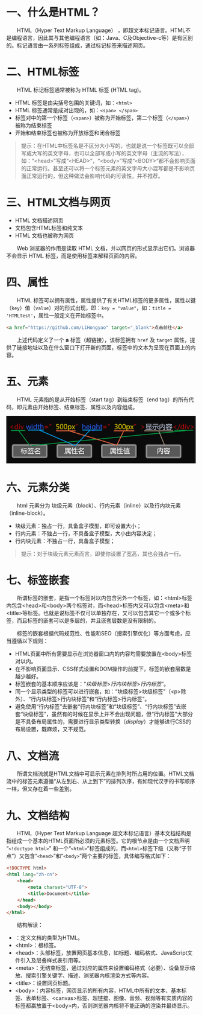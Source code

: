 # 一、什么是HTML？

  HTML（Hyper Text Markup Language） ，即超文本标记语言。HTML不是编程语言，因此其与其他编程语言（如：Java、C及Objective-c等）是有区别的。标记语言由一系列标签组成，通过标记标签来描述网页。

# 二、HTML标签

  HTML 标记标签通常被称为 HTML 标签 (HTML tag)。

- HTML 标签是由尖括号包围的关键词，如：`<html>`
- HTML 标签通常是成对出现的，如：`<span> </span>`
- 标签对中的第一个标签（`<span>`）被称为开始标签，第二个标签（`</span>`）被称为结束标签
- 开始和结束标签也被称为开放标签和闭合标签

> 提示：在HTML中标签名是不区分大小写的，也就是说一个标签既可以全部写成大写的英文字母，也可以全部写成小写的英文字母（主流的写法），如：“\<head>”写成“\<HEAD>”，“\<body>”写成“\<BODY>”都不会影响页面的正常运行。甚至还可以将一个标签元素的英文字母大小混写都是不影响页面正常运行的，但这种做法会影响代码的可读性，并不推荐。

# 三、HTML文档与网页

- HTML 文档描述网页
- 文档包含HTML标签和纯文本
- HTML 文档也被称为网页

  Web 浏览器的作用是读取 HTML 文档，并以网页的形式显示出它们。浏览器不会显示 HTML 标签，而是使用标签来解释页面的内容。

# 四、属性

  HTML 标签可以拥有属性，属性提供了有关HTML标签的更多属性，属性以键（`key`）值（`value`）对的形式出现，即：`key = "value"`，如：`title = 'HTMLTest'`，属性一般定义在开始标签中。

```html
<a href="https://github.com/LiHongyao" target="_blank">点击前往</a>
```

  上述代码定义了一个 **a** 标签（超链接），该标签拥有 `href` 及 `target` 属性，提供了链接地址以及在什么窗口下打开新的页面，标签中的文本为呈现在页面上的内容。

# 五、元素

  HTML 元素指的是从开始标签（start tag）到结束标签（end tag）的所有代码，即元素由开始标签、结束标签、属性以及内容组成。

![元素](IMGS/element.jpg)



# 六、元素分类

  html 元素分为 块级元素（block）、行内元素（inline）以及行内块元素（inline-block）。

- 块级元素：独占一行，具备盒子模型，即可设置大小；
- 行内元素：不独占一行，不具备盒子模型，大小由内容决定；
- 行内块元素：不独占一行，具备盒子模型；

> 提示：对于块级元素元素而言，即使你设置了宽高，其也会独占一行。

# 七、标签嵌套

  所谓标签的嵌套，是指一个标签对以内包含另外一个标签，如：\<html>标签内包含\<head>和\<body>两个标签对，而\<head>标签内又可以包含\<meta>和\<title>等标签。也就是说标签不仅可以单独存在，又可以包含其它一个或多个标签，而且标签的嵌套可以是多层的，并且嵌套层数是没有限制的。

  标签的嵌套根据代码规范性、性能和SEO（搜索引擎优化）等方面考虑，应当遵循以下规则：

- HTML页面中所有需要显示在浏览器窗口内的内容均需要放置在\<body>标签对以内。
- 在不影响页面显示、CSS样式设置和DOM操作的前提下，标签的嵌套层数是越少越好。
- 标签嵌套的基本顺序应该是：“*块级标签*>*行内块标签*>*行内标签*”。
- 同一个显示类型的标签可以进行嵌套，如：“块级标签>块级标签”（\<p>除外）、“行内块标签>行内块标签”和“行内标签>行内标签”。
- 避免使用“行内标签”去嵌套“行内块标签”和“块级标签”、“行内块标签”去嵌套“块级标签”，虽然有的时候在显示上并不会出现问题，但“行内标签”大部分是不具备布局属性的，需要进行显示类型转换（*display*）才能够进行CSS的布局设置，既麻烦，又不规范。

# 八、文档流

  所谓文档流就是HTML文档中可显示元素在排列时所占用的位置。HTML文档流中的标签元素遵循“从左到右、从上到下”的排列次序，有如现代汉字的书写顺序一样，但又存在着一些差别。

# 九、文档结构

  HTML（Hyper Text Markup Language 超文本标记语言）基本文档结构是指组成一个基本的HTML页面所必须的元素标签。它的根节点是由一个文档声明 “`<!doctype html>`” 和一个“`<html>`”标签组成的，而`<html>`标签下级（又称“子节点”）又包含“`<head>`”和“`<body>`”两个主要的标签，具体编写格式如下：

```html
<!DOCTYPE html>
<html lang="zh-cn">
    <head>
        <meta charset="UTF-8">
        <title>Document</title>
    </head>
    <body></body>
</html>
```

  结构解读：

- <!DOCTYPE html>：定义文档的类型为HTML。
- \<html>：根标签。
- \<head>：头部标签，放置网页基本信息，如标题、编码格式、JavaScript文件引入及层叠样式表引用等。
- \<meta>：无结束标签，通过对应的属性来设置编码格式（必要）、设备显示缩放、搜索引擎关键字、描述、浏览器内核渲染方式等内容。
- \<title>：设置网页标题。
- \<body>：内容标签，网页显示的所有内容，HTML中所有的文本、基本标签、表单标签、\<canvas>标签、超链接、图像、音频、视频等有实质内容的标签都赢放置于\<body>内，否则浏览器内核将不能正确的渲染并最终显示。



















